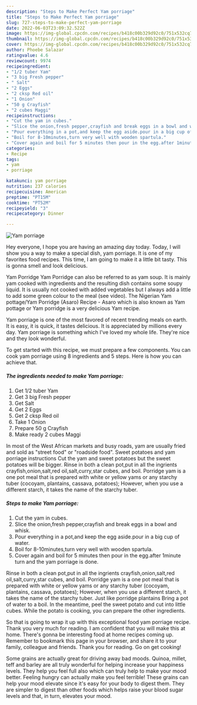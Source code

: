 ```yaml
---
description: "Steps to Make Perfect Yam porriage"
title: "Steps to Make Perfect Yam porriage"
slug: 727-steps-to-make-perfect-yam-porriage
date: 2022-06-03T23:09:32.522Z
image: https://img-global.cpcdn.com/recipes/b418c00b329d92c0/751x532cq70/yam-porriage-recipe-main-photo.jpg
thumbnail: https://img-global.cpcdn.com/recipes/b418c00b329d92c0/751x532cq70/yam-porriage-recipe-main-photo.jpg
cover: https://img-global.cpcdn.com/recipes/b418c00b329d92c0/751x532cq70/yam-porriage-recipe-main-photo.jpg
author: Phoebe Salazar
ratingvalue: 4.6
reviewcount: 9974
recipeingredient:
- "1/2 tuber Yam"
- "3 big Fresh pepper"
- " Salt"
- "2 Eggs"
- "2 cksp Red oil"
- "1 Onion"
- "50 g Crayfish"
- "2 cubes Maggi"
recipeinstructions:
- "Cut the yam in cubes."
- "Slice the onion,fresh pepper,crayfish and break eggs in a bowl and whisk."
- "Pour everything in a pot,and keep the egg aside.pour in a big cup of water."
- "Boil for 8-10minutes,turn very well with wooden spartula."
- "Cover again and boil for 5 minutes then pour in the egg.after 1minute turn and the yam porriage is done."
categories:
- Recipe
tags:
- yam
- porriage

katakunci: yam porriage 
nutrition: 237 calories
recipecuisine: American
preptime: "PT15M"
cooktime: "PT52M"
recipeyield: "3"
recipecategory: Dinner

---
```



![Yam porriage](https://img-global.cpcdn.com/recipes/b418c00b329d92c0/751x532cq70/yam-porriage-recipe-main-photo.jpg)

Hey everyone, I hope you are having an amazing day today. Today, I will show you a way to make a special dish, yam porriage. It is one of my favorites food recipes. This time, I am going to make it a little bit tasty. This is gonna smell and look delicious.

Yam Porridge Yam Porridge can also be referred to as yam soup. It is mainly yam cooked with ingredients and the resulting dish contains some soupy liquid. It is usually not cooked with added vegetables but I always add a little to add some green colour to the meal (see video). The Nigerian Yam pottage/Yam Porridge (Asaro) Recipe - Asaro which is also known as Yam pottage or Yam porridge is a very delicious Yam recipe.

Yam porriage is one of the most favored of recent trending meals on earth. It is easy, it is quick, it tastes delicious. It is appreciated by millions every day. Yam porriage is something which I've loved my whole life. They're nice and they look wonderful.


To get started with this recipe, we must prepare a few components. You can cook yam porriage using 8 ingredients and 5 steps. Here is how you can achieve that.

<!--inarticleads1-->

##### The ingredients needed to make Yam porriage:

1. Get 1/2 tuber Yam
1. Get 3 big Fresh pepper
1. Get  Salt
1. Get 2 Eggs
1. Get 2 cksp Red oil
1. Take 1 Onion
1. Prepare 50 g Crayfish
1. Make ready 2 cubes Maggi


In most of the West African markets and busy roads, yam are usually fried and sold as &#34;street food&#34; or &#34;roadside food&#34;. Sweet potatoes and yam porriage instructions Cut the yam and sweet potatoes but the sweet potatoes will be bigger. Rinse in both a clean pot,put in all the ingrients crayfish,onion,salt,red oil,salt,curry,star cubes, and boil. Porridge yam is a one pot meal that is prepared with white or yellow yams or any starchy tuber (cocoyam, plantains, cassava, potatoes); However, when you use a different starch, it takes the name of the starchy tuber. 

<!--inarticleads2-->

##### Steps to make Yam porriage:

1. Cut the yam in cubes.
1. Slice the onion,fresh pepper,crayfish and break eggs in a bowl and whisk.
1. Pour everything in a pot,and keep the egg aside.pour in a big cup of water.
1. Boil for 8-10minutes,turn very well with wooden spartula.
1. Cover again and boil for 5 minutes then pour in the egg.after 1minute turn and the yam porriage is done.


Rinse in both a clean pot,put in all the ingrients crayfish,onion,salt,red oil,salt,curry,star cubes, and boil. Porridge yam is a one pot meal that is prepared with white or yellow yams or any starchy tuber (cocoyam, plantains, cassava, potatoes); However, when you use a different starch, it takes the name of the starchy tuber. Just like porridge plantains Bring a pot of water to a boil. In the meantime, peel the sweet potato and cut into little cubes. While the potato is cooking, you can prepare the other ingredients. 

So that is going to wrap it up with this exceptional food yam porriage recipe. Thank you very much for reading. I am confident that you will make this at home. There's gonna be interesting food at home recipes coming up. Remember to bookmark this page in your browser, and share it to your family, colleague and friends. Thank you for reading. Go on get cooking!

Some grains are actually great for driving away bad moods. Quinoa, millet, teff and barley are all truly wonderful for helping increase your happiness levels. They help you feel full also which can truly help to make your mood better. Feeling hungry can actually make you feel terrible! These grains can help your mood elevate since it's easy for your body to digest them. They are simpler to digest than other foods which helps raise your blood sugar levels and that, in turn, elevates your mood.

